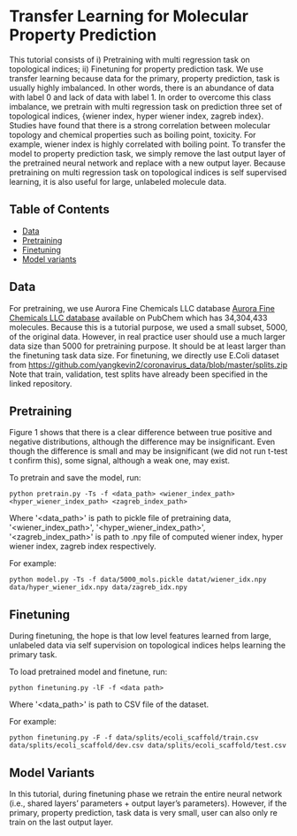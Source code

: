 # Transfer Learning for Molecular Property Prediction 

This tutorial consists of i) Pretraining with multi regression task on topological indices; ii) Finetuning for property prediction task. We use transfer learning because data for the primary, property prediction, task is usually highly imbalanced. In other words, there is an abundance of data with label 0 and lack of data with label 1. In order to overcome this class imbalance, we pretrain with multi regression task on prediction three set of topological indices, {wiener index, hyper wiener index, zagreb index}. Studies have found that there is a strong correlation between molecular topology and chemical properties such as boiling point, toxicity. For example, wiener index is highly correlated with boiling point. To transfer the model to property prediction task, we simply remove the last  output layer of the pretrained neural network and replace with  a new output layer. Because pretraining on multi regression task on topological indices is self supervised learning, it is also useful for large, unlabeled molecule data.  

## Table of Contents

* [Data](#data)
* [Pretraining](#pretraining)
* [Finetuning](#finetuning)
* [Model variants](#model_variants) 

## Data <a name="data"></a>
For pretraining, we use Aurora Fine Chemicals LLC database [Aurora Fine Chemicals LLC database](https://aurorafinechemicals.com) available on PubChem which has 34,304,433 molecules. Because this is a tutorial purpose, we used a small subset, 5000, of the original data. However, in real practice user should use a much larger data size than 5000 for pretraining purpose. It should be at least larger than the finetuning task data size. 
For finetuning, we directly use E.Coli dataset from <https://github.com/yangkevin2/coronavirus_data/blob/master/splits.zip> Note that train, validation, test splits have already been specified in the linked repository. 


## Pretraining <a name="pretraining"></a>
Figure 1 shows that there is a clear difference between true positive and negative distributions, although the difference may be insignificant. Even though the difference is small and may be insignificant (we did not run t-test t confirm this), some signal, although a weak one, may exist. 

To pretrain and save the model, run:
~~~~
python pretrain.py -Ts -f <data_path> <wiener_index_path> <hyper_wiener_index_path> <zagreb_index_path>
~~~~
Where '<data_path>' is path to pickle file of pretraining data, '<wiener_index_path>', '<hyper_wiener_index_path>',  '<zagreb_index_path>' is path to .npy file of computed wiener index, hyper wiener index, zagreb index respectively. 

For example:
~~~~
python model.py -Ts -f data/5000_mols.pickle datat/wiener_idx.npy data/hyper_wiener_idx.npy data/zagreb_idx.npy
~~~~

## Finetuning <a name="finetuning"></a>
During finetuning, the hope is that low level features learned from large, unlabeled data via self supervision on topological indices helps learning the primary task. 

To load pretrained model and finetune, run:
~~~
python finetuning.py -lF -f <data path> 
~~~
Where '<data_path>' is path to CSV file of the dataset. 

For example:
~~~
python finetuning.py -F -f data/splits/ecoli_scaffold/train.csv data/splits/ecoli_scaffold/dev.csv data/splits/ecoli_scaffold/test.csv 
~~~

## Model Variants <a name="model_variants"></a>
 In this tutorial, during finetuning phase we retrain the entire neural network (i.e., shared layers’ parameters + output layer’s parameters). However, if the primary, property prediction, task data is very small, user can also only re train on the last output layer. 

